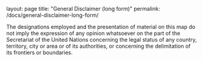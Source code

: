 layout: page
title: "General Disclaimer (long form)"
permalink: /docs/general-disclaimer-long-form/

The designations employed and the presentation of material on this map do not imply the expression of any opinion whatsoever on the part of the Secretariat of the United Nations concerning the legal status of any country, territory, city or area or of its authorities, or concerning the delimitation of its frontiers or boundaries.